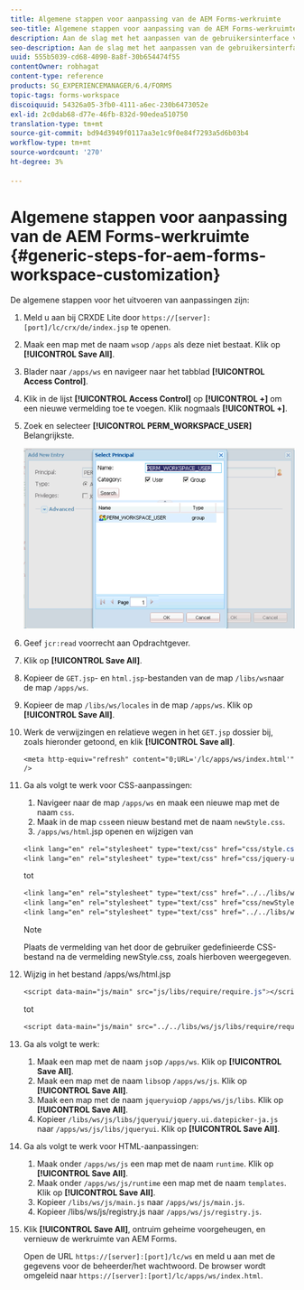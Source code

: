 ```yaml
---
title: Algemene stappen voor aanpassing van de AEM Forms-werkruimte
seo-title: Algemene stappen voor aanpassing van de AEM Forms-werkruimte
description: Aan de slag met het aanpassen van de gebruikersinterface van de AEM Forms-werkruimte.
seo-description: Aan de slag met het aanpassen van de gebruikersinterface van de AEM Forms-werkruimte.
uuid: 555b5039-cd68-4090-8a8f-30b654474f55
contentOwner: robhagat
content-type: reference
products: SG_EXPERIENCEMANAGER/6.4/FORMS
topic-tags: forms-workspace
discoiquuid: 54326a05-3fb0-4111-a6ec-230b6473052e
exl-id: 2c0dab68-d77e-46fb-832d-90edea510750
translation-type: tm+mt
source-git-commit: bd94d3949f0117aa3e1c9f0e84f7293a5d6b03b4
workflow-type: tm+mt
source-wordcount: '270'
ht-degree: 3%

---
```


# Algemene stappen voor aanpassing van de AEM Forms-werkruimte {#generic-steps-for-aem-forms-workspace-customization}

De algemene stappen voor het uitvoeren van aanpassingen zijn:

1. Meld u aan bij CRXDE Lite door `https://[server]:[port]/lc/crx/de/index.jsp` te openen.
1. Maak een map met de naam `ws`op `/apps` als deze niet bestaat. Klik op **[!UICONTROL Save All]**.
1. Blader naar `/apps/ws` en navigeer naar het tabblad **[!UICONTROL Access Control]**.
1. Klik in de lijst **[!UICONTROL Access Control]** op **[!UICONTROL +]** om een nieuwe vermelding toe te voegen. Klik nogmaals **[!UICONTROL +]**.
1. Zoek en selecteer **[!UICONTROL PERM_WORKSPACE_USER]** Belangrijkste.

   ![Selecteer PERM_WORKSPACE_USER principal als onderdeel van de algemene stappen om de HTML-werkruimte aan te passen](assets/perm_workspace_user.png)

1. Geef `jcr:read` voorrecht aan Opdrachtgever.
1. Klik op **[!UICONTROL Save All]**.
1. Kopieer de `GET.jsp`- en `html.jsp`-bestanden van de map `/libs/ws`naar de map `/apps/ws`.
1. Kopieer de map `/libs/ws/locales` in de map `/apps/ws`. Klik op **[!UICONTROL Save All]**.
1. Werk de verwijzingen en relatieve wegen in het `GET.jsp` dossier bij, zoals hieronder getoond, en klik **[!UICONTROL Save all]**.

   ```
   <meta http-equiv="refresh" content="0;URL='/lc/apps/ws/index.html'" />
   ```

1. Ga als volgt te werk voor CSS-aanpassingen:

   1. Navigeer naar de map `/apps/ws` en maak een nieuwe map met de naam `css`.
   1. Maak in de map `css`een nieuw bestand met de naam `newStyle.css`.
   1. `/apps/ws/html`.jsp openen en wijzigen van

   ```css
   <link lang="en" rel="stylesheet" type="text/css" href="css/style.css" />
   <link lang="en" rel="stylesheet" type="text/css" href="css/jquery-ui.css"/>
   ```

   tot

   ```css
   <link lang="en" rel="stylesheet" type="text/css" href="../../libs/ws/css/style.css" />
   <link lang="en" rel="stylesheet" type="text/css" href="css/newStyle.css" />
   <link lang="en" rel="stylesheet" type="text/css" href="../../libs/ws/css/jquery-ui.css"/>
   ```

   >[!NOTE]
   >
   >Plaats de vermelding van het door de gebruiker gedefinieerde CSS-bestand na de vermelding newStyle.css, zoals hierboven weergegeven.

1. Wijzig in het bestand /apps/ws/html.jsp

   ```css
   <script data-main="js/main" src="js/libs/require/require.js"></script>
   ```

   tot

   ```css
   <script data-main="js/main" src="../../libs/ws/js/libs/require/require.js"></script>
   ```

1. Ga als volgt te werk:

   1. Maak een map met de naam `js`op `/apps/ws`. Klik op **[!UICONTROL Save All]**.
   1. Maak een map met de naam `libs`op `/apps/ws/js`. Klik op **[!UICONTROL Save All]**.
   1. Maak een map met de naam `jqueryui`op `/apps/ws/js/libs`. Klik op **[!UICONTROL Save All]**.
   1. Kopieer `/libs/ws/js/libs/jqueryui/jquery.ui.datepicker-ja.js` naar `/apps/ws/js/libs/jqueryui`. Klik op **[!UICONTROL Save All]**.

1. Ga als volgt te werk voor HTML-aanpassingen:

   1. Maak onder `/apps/ws/js` een map met de naam `runtime`. Klik op **[!UICONTROL Save All]**.
   1. Maak onder `/apps/ws/js/runtime` een map met de naam `templates`. Klik op **[!UICONTROL Save All]**.
   1. Kopieer `/libs/ws/js/main.js` naar `/apps/ws/js/main.js`.
   1. Kopieer /libs/ws/js/registry.js naar `/apps/ws/js/registry.js`.

1. Klik **[!UICONTROL Save All]**, ontruim geheime voorgeheugen, en vernieuw de werkruimte van AEM Forms.

   Open de URL `https://[server]:[port]/lc/ws` en meld u aan met de gegevens voor de beheerder/het wachtwoord. De browser wordt omgeleid naar `https://[server]:[port]/lc/apps/ws/index.html`.
